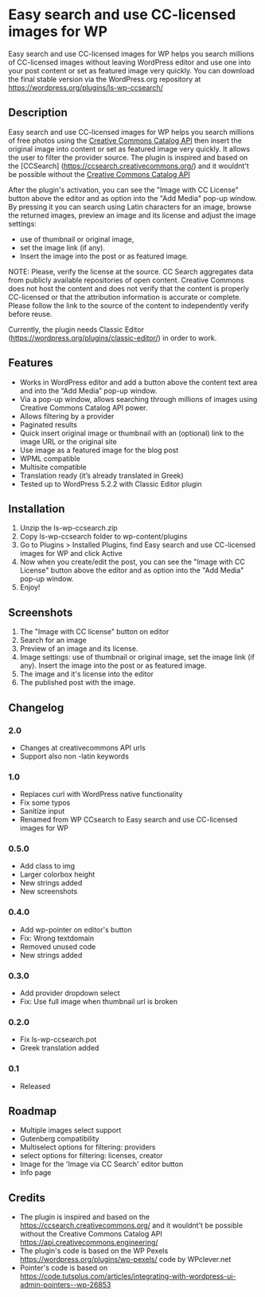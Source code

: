 # Easy search and use CC-licensed images for WP 

Easy search and use CC-licensed images for WP helps you search millions of CC-licensed images without leaving WordPress editor and use one into your post content or set as featured image very quickly.
You can download the final stable version via the WordPress.org repository at https://wordpress.org/plugins/ls-wp-ccsearch/


## Description
Easy search and use CC-licensed images for WP helps you search millions of free photos using the [Creative Commons Catalog API](https://api.creativecommons.engineering/#tag/image) then insert the original image into content or set as featured image very quickly.
It allows the user to filter the provider source.
The plugin is inspired and based on the [CCSearch] (https://ccsearch.creativecommons.org/) and it wouldnt't be possible without the  [Creative Commons Catalog API](https://api.creativecommons.engineering)

After the plugin's activation, you can see the "Image with CC License"  button above the editor and as option into the "Add Media" pop-up window. 
By pressing it  you can search using Latin characters for an image, browse the returned images, preview an image and its license and adjust the image settings: 
 - use of thumbnail or original image,
 - set the image link (if any). 
 - Insert the image into the post or as featured image.

NOTE: Please, verify the license at the source. CC Search aggregates data from publicly available repositories of open content. 
Creative Commons does not host the content and does not verify that the content is properly CC-licensed or that the attribution information is accurate or complete. 
Please follow the link to the source of the content to independently verify before reuse.

Currently, the plugin needs Classic Editor (https://wordpress.org/plugins/classic-editor/) in order to work.


## Features

- Works in WordPress editor and add a button above the content text area and into the “Add Media” pop-up window.
- Via a pop-up window, allows searching through millions of images using Creative Commons Catalog API power.
- Allows filtering by a provider
- Paginated results
- Quick insert original image or thumbnail with an (optional) link to the image URL or the original site
- Use image as a featured image for the blog post
- WPML compatible
- Multisite compatible
- Translation ready (it’s already translated in Greek)
- Tested up to WordPress 5.2.2 with Classic Editor plugin


## Installation

1. Unzip the ls-wp-ccsearch.zip
2. Copy ls-wp-ccsearch folder to wp-content/plugins
3. Go to Plugins > Installed Plugins, find Easy search and use CC-licensed images for WP and click Active
4. Now when you create/edit the post, you can see the "Image with CC License"  button above the editor and as option into the "Add Media" pop-up window. 
5. Enjoy!

## Screenshots
1. The "Image with CC license" button on editor
2. Search for an image 
3. Preview of an image and its license.
4. Image settings: use of thumbnail or original image, set the image link (if any). Insert the image into the post or as featured image.
5. The image and it's license into the editor
6. The published post with the image.


## Changelog
### 2.0 
* Changes at creativecommons API urls
* Support also non -latin keywords

### 1.0 
* Replaces curl with WordPress native functionality
* Fix some typos
* Sanitize input
* Renamed from WP CCsearch to Easy search and use CC-licensed images for WP

### 0.5.0
* Add class to img
* Larger colorbox height
* New strings added
* New screenshots

### 0.4.0 
* Add wp-pointer on editor's button
* Fix: Wrong textdomain
* Removed unused code
* New strings added

### 0.3.0 
* Add provider dropdown select
* Fix: Use full image when thumbnail url is broken 


### 0.2.0 
* Fix ls-wp-ccsearch.pot
* Greek translation added

### 0.1 
* Released

## Roadmap
- Multiple images select support
- Gutenberg compatibility
- Multiselect options for filtering: providers
- select options for filtering: licenses, creator
- Image for the 'Image via CC Search' editor button
- Info page

## Credits 
- The plugin is inspired and based on the https://ccsearch.creativecommons.org/ and it wouldnt't be possible without the Creative Commons Catalog API https://api.creativecommons.engineering/
- The plugin's code is based on the WP Pexels https://wordpress.org/plugins/wp-pexels/  code by WPclever.net
- Pointer's code is based on https://code.tutsplus.com/articles/integrating-with-wordpress-ui-admin-pointers--wp-26853
